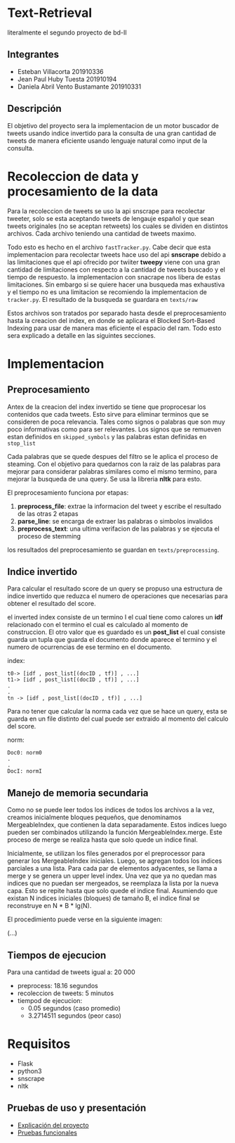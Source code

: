 # Text-Retrieval
literalmente el segundo proyecto de bd-II
## Integrantes

- Esteban Villacorta  201910336
- Jean Paul Huby Tuesta 201910194
- Daniela Abril Vento Bustamante 201910331

## Descripción

El objetivo del proyecto sera la implementacion de un motor buscador  de tweets usando indice invertido para la consulta de una gran cantidad de tweets de manera eficiente usando lenguaje natural como input de la consulta. 


# Recoleccion de data y procesamiento de la data

Para la recoleccion de tweets se uso la api snscrape para recolectar tweeter, solo se esta aceptando tweets de lengauje español y que sean tweets originales (no se aceptan retweets)  los cuales se dividen en distintos archivos. Cada archivo teniendo una cantidad de tweets maximo.

Todo esto es hecho en el archivo `fastTracker.py`. Cabe decir que esta implementacion para recolectar tweets hace uso del api **snscrape** debido a las limitaciones que el api ofrecido por twiiter **tweepy** viene con una gran cantidad de limitaciones con respecto a la cantidad de tweets buscado y el tiempo de respuesto. la implementacion con snacrape nos libera de estas limitaciones.  Sin embargo si se quiere hacer una busqueda mas exhaustiva y el tiempo no es una limitacion se recomiendo la implementacion de `tracker.py`. El resultado de la busqueda se guardara en `texts/raw`

Estos archivos son tratados por separado hasta desde el preprocesamiento hasta la creacion del index, en donde se aplicara el Blocked Sort-Based Indexing para usar de manera mas eficiente el espacio del ram. Todo esto sera explicado a detalle en las siguintes secciones. 

# Implementacion

## Preprocesamiento

Antex de la creacion del index invertido se tiene que proprocesar los contenidos que cada tweets. Esto sirve para eliminar terminos que se consideren de poca relevancia. Tales como signos o palabras que son muy poco informativas como para ser relevantes. Los signos que se remueven estan definidos en  `skipped_symbols` y las palabras estan definidas en `stop_list`

Cada palabras que se quede despues del filtro se le aplica el proceso de steaming. Con el objetivo para quedarnos con la raiz de las palabras para mejorar para considerar palabras similares como el mismo termino, para mejorar la busqueda de una query. Se usa la libreria **nltk** para esto.

El preprocesamiento funciona por etapas:
1) **preprocess_file**: extrae la informacion del tweet y escribe el resultado de las otras 2 etapas
2) **parse_line**:  se encarga de extraer las palabras o simbolos invalidos
3) **preprocess_text**: una ultima verifacion de las palabras y se ejecuta el proceso de stemming 

los resultados del preprocesamiento se guardan en `texts/preprocessing`.

## Indice invertido

Para calcular el resultado score de un query se propuso una estructura de indice invertido que reduzca el numero de operaciones que necesarias para obtener el resultado del score.

el inverted index consiste de un termino I el cual tiene como calores un **idf** relacionado con el termino el cual es calculado al momento de construccion. El otro valor que es guardado es un **post_list** el cual consiste guarda un tupla que guarda el documento donde aparece el termino y el numero de ocurrencias de ese termino en el documento. 

index:
```
t0-> [idf , post_list[(docID , tf)] , ...]
t1-> [idf , post_list[(docID , tf)] , ...]
.
.
tn -> [idf , post_list[(docID , tf)] , ...]
```
Para no tener que calcular la norma cada vez que se hace un query, esta se guarda en un file distinto del cual puede ser extraido al momento del calculo del score.

norm:
```
Doc0: norm0
.
.
DocI: normI
```


## Manejo de memoria secundaria

Como no se puede leer todos los índices de todos los archivos a la vez, creamos inicialmente bloques pequeños, que denominamos MergeableIndex, que contienen la data separadamente. Estos indices luego pueden ser combinados utilizando la función MergeableIndex.merge. Este proceso de merge se realiza hasta que solo quede un indice final. 

Inicialmente, se utilizan los files generados por el preprocessor para generar los MergeableIndex iniciales. Luego, se agregan todos los indices parciales a una lista. Para cada par de elementos adyacentes, se llama a merge y se genera un upper level index. Una vez que ya no quedan mas indices que no puedan ser mergeados, se reemplaza la lista por la nueva capa. Esto se repite hasta que solo quede el indice final. Asumiendo que existan N indices iniciales (bloques) de tamaño B, el indice final se reconstruye en N * B * lg(N).

El procedimiento puede verse en la siguiente imagen:

(...)

## Tiempos de ejecucion
Para una cantidad de tweets igual a:  20 000

- preprocess: 18.16 segundos
- recoleccion de tweets: 5 minutos
- tiempod de ejecucion:
    - 0.05 segundos (caso promedio)
    - 3.2714511 segundos (peor caso)



# Requisitos

- Flask 
- python3
- snscrape
- nltk

## Pruebas de uso y presentación

- [Explicación del proyecto]()
- [Pruebas funcionales]()

